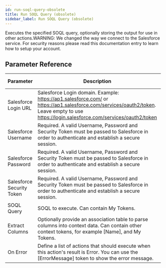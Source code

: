 ```yaml
---
id: run-soql-query-obsolete
title: Run SOQL Query (obsolete)
sidebar_label: Run SOQL Query (obsolete)
---
```



Executes the specified SOQL query, optionally storing the output for use in other actions.WARNING: We changed the way we connect to the Salesforce service. For security reasons please read this documentation entry to learn how to setup your account.

## Parameter Reference
| Parameter | Description | Supports Tokens | Default |
| -- | -- | -- | -- |
| Salesforce Login URL | Salesforce Login domain. Example: https://ap1.salesforce.com/ or https://ap1.salesforce.com/services/oauth2/token. Leave empty to use https://login.salesforce.com/services/oauth2/token | No | None |
| Salesforce Username | Required. A valid Username, Password and Security Token must be passed to Salesforce in order to authenticate and establish a secure session. | No | None |
| Salesforce Password | Required. A valid Username, Password and Security Token must be passed to Salesforce in order to authenticate and establish a secure session. | No | None |
| Salesforce Security Token | Required. A valid Username, Password and Security Token must be passed to Salesforce in order to authenticate and establish a secure session. | No | None |
| SOQL Query | SOQL to execute. Can contain My Tokens. | Yes | None |
| Extract Columns | Optionally provide an association table to parse columns into context data. Can contain other context tokens, for example [Name], and My Tokens. | Yes | None |
| On Error | Define a list of actions that should execute when this action's result is Error. You can use the [ErrorMessage] token to show the error message. | No | None |
